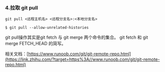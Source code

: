 ### 4.拉取 git pull

```text
git pull <远程主机名> <远程分支名>:<本地分支名>

$ git pull --allow-unrelated-histories
```

git pull操作其实是git fetch 与 git merge 两个命令的集合。 git fetch 和 git merge FETCH_HEAD 的简写。

相关文档：[https://www.runoob.com/git/git-remote-repo.html](https://link.zhihu.com/?target=https%3A//www.runoob.com/git/git-remote-repo.html)